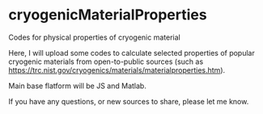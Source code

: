# cryogenicMaterialProperties
Codes for physical properties of cryogenic material 

Here, I will upload some codes to calculate selected properties of popular cryogenic materials from open-to-public sources (such as https://trc.nist.gov/cryogenics/materials/materialproperties.htm).

Main base flatform will be JS and Matlab. 

If you have any questions, or new sources to share, please let me know.
